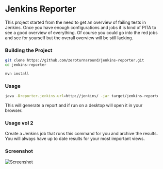 Jenkins Reporter
=========================

This project started from the need to get an overview of failing tests in Jenkins. Once you have
enough configurations and jobs it is kind of PITA to see a good overview of everything. Of course
you could go into the red jobs and see for yourself but the overall overview will be still lacking.

### Building the Project
```bash
git clone https://github.com/zeroturnaround/jenkins-reporter.git
cd jenkins-reporter

mvn install
```

### Usage
```bash
java -Dreporter.jenkins.url=http://jenkins/ -jar target/jenkins-reporter-standalone.jar Jenkins-View-Name
```

This will generate a report and if run on a desktop will open it in your browser.

### Usage vol 2

Create a Jenkins job that runs this command for you and archive the results. You will always have up to date results for your most important views.

### Screenshot

![Screenshot](https://raw.github.com/zeroturnaround/jenkins-reporter/master/etc/screenshot-001.png)
